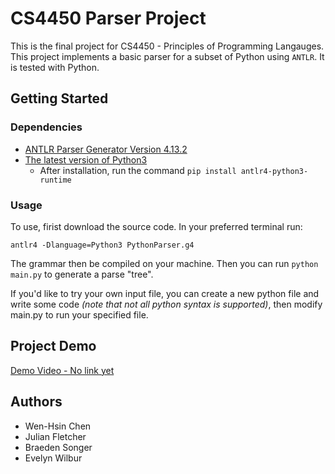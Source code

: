 # CS4450 Parser Project
This is the final project for CS4450 - Principles of Programming Langauges. This project implements a basic parser for a subset of Python using `ANTLR`. It is tested with Python.

## Getting Started
### Dependencies
* [ANTLR Parser Generator Version 4.13.2](https://www.antlr.org/download.html)
* [The latest version of Python3](https://www.python.org/downloads/)
    * After installation, run the command `pip install antlr4-python3-runtime`
### Usage
To use, firist download the source code. In your preferred terminal run:

`antlr4 -Dlanguage=Python3 PythonParser.g4`

The grammar then be compiled on your machine. Then you can run `python main.py` to generate a parse "tree". 

If you'd like to try your own input file, you can create a new python file and write some code *(note that not all python syntax is supported)*, then modify main.py to run your specified file. 

## Project Demo
[Demo Video - No link yet]()

## Authors
* Wen-Hsin Chen
* Julian Fletcher
* Braeden Songer
* Evelyn Wilbur

